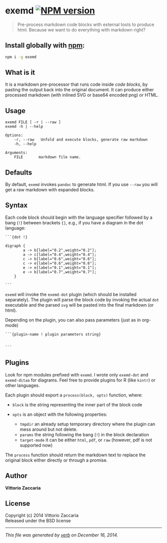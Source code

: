 # exemd [![NPM version](https://badge.fury.io/js/exemd.svg)](http://badge.fury.io/js/exemd)


> Pre-process markdown code blocks with external tools to produce html. Because we want to do everything with markdown right? 

## Install globally with [npm](npmjs.org):

```bash
npm i -g exemd
```


## What is it

It is a markdown pre-processor that runs code inside *code blocks*, by pasting the output back into the original document. It can produce either processed markdown (with inlined SVG or base64 encoded png) or HTML. 


## Usage

    exemd FILE [ -r | --raw ] 
    exemd -h | --help 

    Options:
        -r, --raw   Unfold and execute blocks, generate raw markdown
        -h, --help  

    Arguments: 
        FILE       markdown file name.

## Defaults

By default, `exemd` invokes `pandoc` to generate html. If you use `--raw` you will get a raw markdown with expanded blocks. 

## Syntax

Each code block should begin with the language specifier followed by a bang (`!`) between brackets `{}`, e.g., if you have a diagram in the dot language:

    ```{dot !}

    digraph {
            a -> b[label="0.2",weight="0.2"];
            a -> c[label="0.4",weight="0.4"];
            c -> b[label="0.6",weight="0.6"];
            c -> e[label="0.6",weight="0.6"];
            e -> e[label="0.1",weight="0.1"];
            e -> b[label="0.7",weight="0.7"];
        }

    ```

`exemd` will invoke the `exemd-dot` plugin (which should be installed separately). The plugin will parse the block code by invoking the actual `dot` executable and the parsed `svg` will be pasted into the final markdown (or html).

Depending on the plugin, you can also pass parameters (just as in org-mode)

    ```{plugin-name ! plugin parameters string}


    ```

## Plugins 

Look for npm modules prefixed with `exemd`. I wrote only `exemd-dot` and `exemd-ditaa` for diagrams. Feel free to provide plugins for R (like `kintr`) or other languages.

Each plugin should export a `process(block, opts)` function, where: 

* `block` is the string representing the inner part of the block code
* `opts` is an object with the following properties:

    - `tmpdir` an already setup temporary directory where the plugin can mess around but not delete.
    - `params` the string following the bang (`!`) in the block declaration
    - `target-mode` it can be either `html`, `pdf`, or `raw` (however, pdf is not supported now)

The `process` function should return the markdown text to replace the original block either directly or through a promise. 






## Author

**Vittorio Zaccaria**
 

## License
Copyright (c) 2014 Vittorio Zaccaria  
Released under the BSD license

***

_This file was generated by [verb](https://github.com/assemble/verb) on December 16, 2014._
